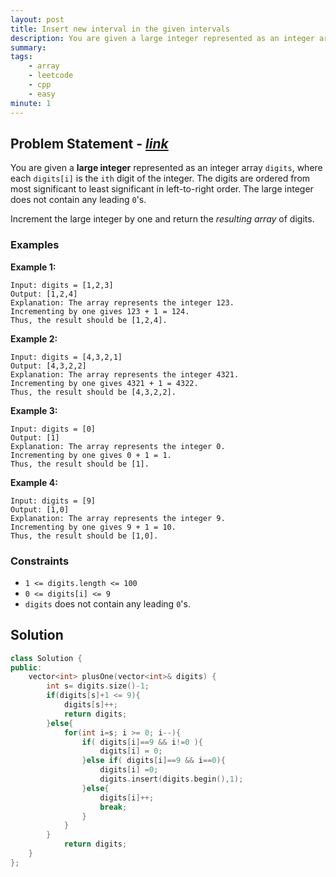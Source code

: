 ```yaml
---
layout: post
title: Insert new interval in the given intervals
description: You are given a large integer represented as an integer array digits, where each digits[i] is the ith digit of the integer. The digits are ordered from most significant to least significant in left-to-right order. The large integer does not contain any leading 0's. Increment the large integer by one and return the resulting array of digits.
summary: 
tags:
    - array
    - leetcode
    - cpp
    - easy
minute: 1
---
```


## Problem Statement - [*link*](https://leetcode.com/problems/plus-one/)
You are given a **large integer** represented as an integer array `digits`, where each `digits[i]` is the `ith` digit of the integer. The digits are ordered from most significant to least significant in left-to-right order. The large integer does not contain any leading `0`'s.

Increment the large integer by one and return the *resulting array* of digits.

### Examples
**Example 1:**
```
Input: digits = [1,2,3]
Output: [1,2,4]
Explanation: The array represents the integer 123.
Incrementing by one gives 123 + 1 = 124.
Thus, the result should be [1,2,4].
```

**Example 2:**
```
Input: digits = [4,3,2,1]
Output: [4,3,2,2]
Explanation: The array represents the integer 4321.
Incrementing by one gives 4321 + 1 = 4322.
Thus, the result should be [4,3,2,2].
```
**Example 3:**
```
Input: digits = [0]
Output: [1]
Explanation: The array represents the integer 0.
Incrementing by one gives 0 + 1 = 1.
Thus, the result should be [1].
```
**Example 4:**
```
Input: digits = [9]
Output: [1,0]
Explanation: The array represents the integer 9.
Incrementing by one gives 9 + 1 = 10.
Thus, the result should be [1,0].
```


### Constraints
+ `1 <= digits.length <= 100`
+ `0 <= digits[i] <= 9`
+ `digits` does not contain any leading `0`'s.

## Solution
```cpp
class Solution {
public:
    vector<int> plusOne(vector<int>& digits) {
        int s= digits.size()-1;
        if(digits[s]+1 <= 9){
            digits[s]++;
            return digits;
        }else{
            for(int i=s; i >= 0; i--){
                if( digits[i]==9 && i!=0 ){
                    digits[i] = 0;
                }else if( digits[i]==9 && i==0){
                    digits[i] =0;
                    digits.insert(digits.begin(),1);
                }else{
                    digits[i]++;
                    break;
                }
            }
        }
            return digits;
    }
};
```